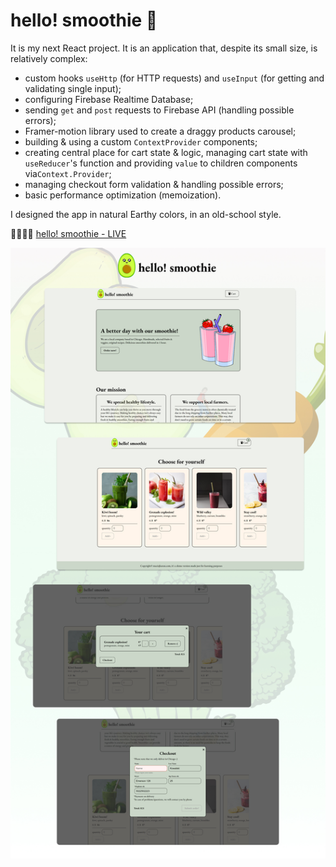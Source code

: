 # hello! smoothie 🥕

It is my next React project. It is an application that, despite its small size, is relatively complex:

- custom hooks `useHttp` (for HTTP requests) and `useInput` (for getting and validating single input);
- configuring Firebase Realtime Database;
- sending `get` and `post` requests to Firebase API (handling possible errors);
- Framer-motion library used to create a draggy products carousel;
- building & using a custom `ContextProvider` components;
- creating central place for cart state & logic, managing cart state with `useReducer`'s function and providing `value` to children components via`Context.Provider`;
- managing checkout form validation & handling possible errors;
- basic performance optimization (memoization).

I designed the app in natural Earthy colors, in an old-school style.

🥦🥒🍆🍅 [hello! smoothie - LIVE](https://hello-smoothie.netlify.app/)

<p align="center"><img src="/src/assets/img/hello smoothie ui.jpg"></p>
